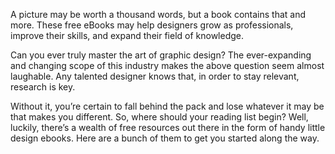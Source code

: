 A picture may be worth a thousand words, but a book contains that and more. These free eBooks may help designers grow as professionals, improve their skills, and expand their field of knowledge.

Can you ever truly master the art of graphic design? The ever-expanding and changing scope of this industry makes the above question seem almost laughable. Any talented designer knows that, in order to stay relevant, research is key.

Without it, you’re certain to fall behind the pack and lose whatever it may be that makes you different. So, where should your reading list begin? Well, luckily, there’s a wealth of free resources out there in the form of handy little design ebooks. Here are a bunch of them to get you started along the way.